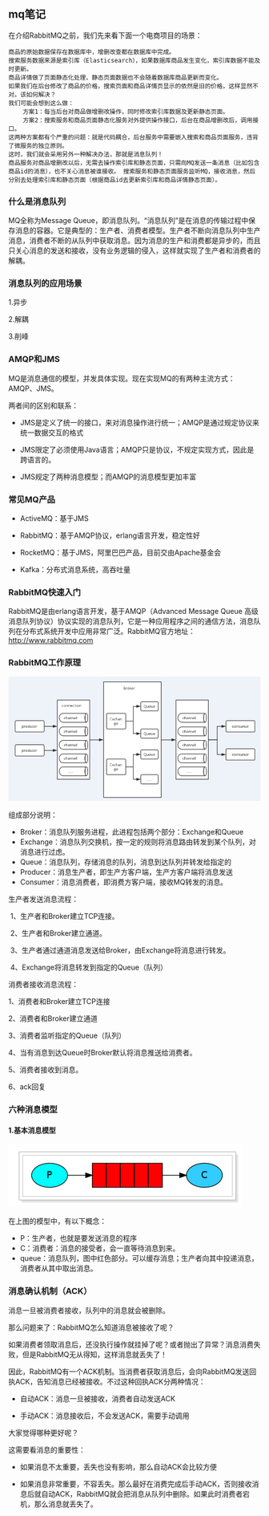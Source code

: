 ## mq笔记

在介绍RabbitMQ之前，我们先来看下面一个电商项目的场景：

```text
商品的原始数据保存在数据库中，增删改查都在数据库中完成。
搜索服务数据来源是索引库（Elasticsearch），如果数据库商品发生变化，索引库数据不能及时更新。
商品详情做了页面静态化处理，静态页面数据也不会随着数据库商品更新而变化。
如果我们在后台修改了商品的价格，搜索页面和商品详情页显示的依然是旧的价格，这样显然不对。该如何解决？  
我们可能会想到这么做：
	方案1：每当后台对商品做增删改操作，同时修改索引库数据及更新静态页面。
	方案2：搜索服务和商品页面静态化服务对外提供操作接口，后台在商品增删改后，调用接口。 
这两种方案都有个严重的问题：就是代码耦合，后台服务中需要嵌入搜索和商品页面服务，违背了微服务的独立原则。
这时，我们就会采用另外一种解决办法，那就是消息队列！
商品服务对商品增删改以后，无需去操作索引库和静态页面，只需向MQ发送一条消息（比如包含商品id的消息），也不关心消息被谁接收。 搜索服务和静态页面服务监听MQ，接收消息，然后分别去处理索引库和静态页面（根据商品id去更新索引库和商品详情静态页面）。
```
### 什么是消息队列

MQ全称为Message Queue，即消息队列。“消息队列”是在消息的传输过程中保存消息的容器。它是典型的：生产者、消费者模型。生产者不断向消息队列中生产消息，消费者不断的从队列中获取消息。因为消息的生产和消费都是异步的，而且只关心消息的发送和接收，没有业务逻辑的侵入，这样就实现了生产者和消费者的解耦。

### 消息队列的应用场景

1.异步

2.解耦

3.削峰

### AMQP和JMS
MQ是消息通信的模型，并发具体实现。现在实现MQ的有两种主流方式：AMQP、JMS。

两者间的区别和联系：

- JMS是定义了统一的接口，来对消息操作进行统一；AMQP是通过规定协议来统一数据交互的格式

- JMS限定了必须使用Java语言；AMQP只是协议，不规定实现方式，因此是跨语言的。

- JMS规定了两种消息模型；而AMQP的消息模型更加丰富

### 常见MQ产品
- ActiveMQ：基于JMS

- RabbitMQ：基于AMQP协议，erlang语言开发，稳定性好

- RocketMQ：基于JMS，阿里巴巴产品，目前交由Apache基金会

- Kafka：分布式消息系统，高吞吐量

### RabbitMQ快速入门

RabbitMQ是由erlang语言开发，基于AMQP（Advanced Message Queue 高级消息队列协议）协议实现的消息队列，它是一种应用程序之间的通信方法，消息队列在分布式系统开发中应用非常广泛。RabbitMQ官方地址：http://www.rabbitmq.com

### RabbitMQ工作原理

![RabbitMQ工作原理](src\main\resources\static\image\RabbitMQ工作原理.png)

组成部分说明：

- Broker：消息队列服务进程，此进程包括两个部分：Exchange和Queue
- Exchange：消息队列交换机，按一定的规则将消息路由转发到某个队列，对消息进行过虑。
- Queue：消息队列，存储消息的队列，消息到达队列并转发给指定的
- Producer：消息生产者，即生产方客户端，生产方客户端将消息发送
- Consumer：消息消费者，即消费方客户端，接收MQ转发的消息。

 生产者发送消息流程： 

​	1、生产者和Broker建立TCP连接。

​	2、生产者和Broker建立通道。

​	3、生产者通过通道消息发送给Broker，由Exchange将消息进行转发。

​	4、Exchange将消息转发到指定的Queue（队列）

消费者接收消息流程：

1、消费者和Broker建立TCP连接

2、消费者和Broker建立通道

3、消费者监听指定的Queue（队列）

4、当有消息到达Queue时Broker默认将消息推送给消费者。

5、消费者接收到消息。

6、ack回复

### 六种消息模型

#### 1.基本消息模型

![基本消息模型](src\main\resources\static\image\基本消息模型.png)

在上图的模型中，有以下概念：

- P：生产者，也就是要发送消息的程序
- C：消费者：消息的接受者，会一直等待消息到来。
- queue：消息队列，图中红色部分。可以缓存消息；生产者向其中投递消息，消费者从其中取出消息。

### 消息确认机制（ACK）

消息一旦被消费者接收，队列中的消息就会被删除。

那么问题来了：RabbitMQ怎么知道消息被接收了呢？

如果消费者领取消息后，还没执行操作就挂掉了呢？或者抛出了异常？消息消费失败，但是RabbitMQ无从得知，这样消息就丢失了！

因此，RabbitMQ有一个ACK机制。当消费者获取消息后，会向RabbitMQ发送回执ACK，告知消息已经被接收。不过这种回执ACK分两种情况：

- 自动ACK：消息一旦被接收，消费者自动发送ACK

- 手动ACK：消息接收后，不会发送ACK，需要手动调用

大家觉得哪种更好呢？

这需要看消息的重要性：

- 如果消息不太重要，丢失也没有影响，那么自动ACK会比较方便

- 如果消息非常重要，不容丢失。那么最好在消费完成后手动ACK，否则接收消息后就自动ACK，RabbitMQ就会把消息从队列中删除。如果此时消费者宕机，那么消息就丢失了。





